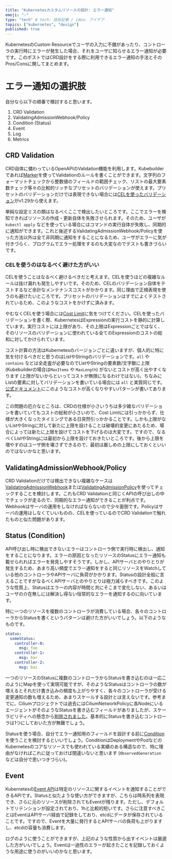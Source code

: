 ```yaml
---
title: "Kubernetesカスタムリソースの設計: エラー通知"
emoji: "💡"
type: "tech" # tech: 技術記事 / idea: アイデア
topics: ["kubernetes", "design"]
published: true
---
```


KubernetesのCustom Resourceでユーザの入力に不備があったり、コントローラの実行時にエラーが発生した場合、それをユーザに知らせるエラー通知が必要です。このポストではCRD設計をする際に利用できるエラー通知の手法とそのPros/Consに関してまとめます。

# エラー通知の選択肢

自分なら以下の順番で検討すると思います。

1. CRD Validation
2. ValidatingAdmissionWebhook/Policy
3. Condition (Status)
4. Event
5. Log
6. Metrics

## CRD Validation

CRD自体に備わっているOpenAPIのValidation機能を利用します。Kubebuilderであれば[Marker](https://book.kubebuilder.io/reference/markers/crd-validation)を使ってValidationのルールを書くことができます。文字列のフォーマットチェックから整数値のフィールドの範囲チェック、リストの最大要素数チェック等々の比較的リッチなプリセットのバリデーションが使えます。プリセットのバリデーションだけでは表現できない場合には[CELを使ったバリデーション](https://kubernetes.io/docs/tasks/extend-kubernetes/custom-resources/custom-resource-definitions/#validation-rules)がv1.29から使えます。

単純な設定ミスの類はなるべくここで検出したいところです。ここでエラーを検知できればリソースの作成・更新自体を失敗させられます。そのため、ユーザが `kubectl apply` などを使っている場合にはコマンドの実行自体が失敗し、同期的に通知ができます。これと後述するValidatingAdmissionWebhook/Policyを使った方法以外は全て非同期に通知をすることになるため、ユーザがエラーに気が付きづらく、プログラムでエラー処理をするのも大変なのでテストも書きづらいです。

### CELを使うのはなるべく避けた方がいい

CELを使うことはなるべく避けるべきだと考えます。CELを使うほどの複雑なルールは抜け漏れも発生しやすいです。そのため、CELのバリデーション自体をテストするなど余計なメンテナンスコストがかかります。同じ理由で正規表現を使うのも避けたいところです。プリセットのバリデーションはすでによくテストされているため、このようなコストをかけずに済みます。

やむなくCELを使う場合には[Cost Limit](https://kubernetes.io/docs/tasks/extend-kubernetes/custom-resources/custom-resource-definitions/#resource-use-by-validation-functions)に気をつけてください。CELを使ったバリデーションを書く際、KubernetesはExpressionの実行コストを静的に計算しています。実行コストには上限があり、その上限はExpressionごとではなく、そのリソースのバリデーションに使われている全てのExpressionのコストの総和に対してかけられています。

コスト計算の方法はKubernetesのバージョンごとに違いますが、個人的に特に気を付けるべきだと思うのはListやStringのバリデーションです。`all` や `contains` などは全走査が必要なのでListやStringの要素数/文字数に上限 (Kubebuilderの場合は`MaxItems` や `MaxLength`) がないとコストが高く出やすくなります (上限がないからといってコストが無限になるわけではない)。ちなみにListの要素に対してバリデーションを書いている場合には `all` と実質同じです。[公式ドキュメント](https://kubernetes.io/docs/tasks/extend-kubernetes/custom-resources/custom-resource-definitions/#resource-use-by-validation-functions)にこのようなコストが高くなりやすいパターンが書いてあります。

この問題の厄介なところは、CRDの仕様が小さいうちは多少雑なバリデーションを書いていてもコストの総和が小さいので、Cost Limitには引っかからず、仕様が大きくなったタイミングである日突然引っかかることです。しかも上限がないListやStringに対して新たに上限を設けることは破壊的変更にあたるため、場合によっては新たに上限を設けてコストを下げるのは大変です。ですので、なるべくListやStringには最初から上限を設けておきたいところです。後から上限を増やすのはユーザ側を壊さずできるので、最初は厳しめの上限にしておくといいのではないかなと思います。

## ValidatingAdmissionWebhook/Policy

CRD Validationだけでは検出できない複雑なケースは[ValidatingAdmissionWebhook](https://kubernetes.io/docs/reference/access-authn-authz/admission-controllers/#validatingadmissionwebhook)または[ValidatingAdmissionPolicy](https://kubernetes.io/docs/reference/access-authn-authz/validating-admission-policy/)を使ってチェックすることを検討します。これもCRD Validationと同じくAPIの呼び出しの中でチェックが走るので、同期的なエラー通知ができることが利点です。Webhookはサーバの運用をしなければならないので少々面倒です。Policyはサーバの運用はしなくていいものの、CELを使っているのでCRD Validationで触れたものと似た問題があります。

## Status (Condition)

API呼び出し時に検出できないエラーはコントローラ側で実行時に検出し、通知をすることになります。エラーの原因となったリソースのStatusにエラー通知も載せられればエラーを発見しやすそうです。しかし、APIサーバとのやりとりが発生するため、あまり高い頻度でエラー通知をすると同じリソースをWatchしている他のコントローラやAPIサーバに負荷がかかります。Statusの設計全般に言えることですがなるべくAPIサーバとのやりとりは極力減らすべきです。このような性質上、Statusはエラーの内容が時間と共にそこまで変化しない、あるいはユーザの介在無しには解決し得ない恒常的なエラーを通知するのに向いています。

特に一つのリソースを複数のコントローラが消費している場合、各々のコントローラからStatusを書くというパターンは避けた方がいいでしょう。以下のようなものです。

```yaml
status:
  someStatus:
    controller-0:
      msg: foo
    controller-1:
      msg: bar
    controller-2:
      msg: baz
```

一つのリソースのStatusに複数のコントローラからStatusを書き込むのは一応このようにMapを使って実現可能ですが、そのようなStatusはコントローラの数が増えるとそれだけ書き込みの頻度も上がりやすく、各々のコントローラが受ける変更通知の数も増えるため、あまりスケールする設計とは言えないです。参考までに、Ciliumプロジェクトでは過去にはCiliumNetworkPolicyに各NodeにいるエージェントがそのようなStatusを書き込むフィールドがありましたが、スケーラビリティへの懸念から[削除されました](https://github.com/cilium/cilium/pull/24464)。基本的にStatusを書き込むコントローラは1つにしておいた方が無難でしょう。

Statusを使う場合、自分でエラー通知用のフィールドを設計する前に[Condition](https://github.com/kubernetes/community/blob/master/contributors/devel/sig-architecture/api-conventions.md#typical-status-properties)を使うことを検討するといいでしょう。ConditionはDeploymentやPodなどのKubernetesのコアなリソースでも使われている実績のある構造なので、特に理由がなければこれに従っておけば間違いないと思います (`ObservedGeneration` などは自分で思いつきづらい)。

## Event

Kubernetesの[Event API](https://kubernetes.io/docs/reference/kubernetes-api/cluster-resources/event-v1/)は特定のリソースに関するイベントを通知することができるAPIです。Statusと似たような使い方ができますが、こちらは時系列を表現でき、さらに元のリソースが削除されてもEventが残ります。ただし、デフォルトでリテンションが設定されており、1hと比較的短いです。さらに注意すべきことはEventはAPIサーバ経由で記録をしており、etcdにデータが保存されていることです。ですので、Eventを大量に発行するとAPIサーバの負荷も上がりますし、etcdの容量も消費します。

ログのように使うことができますが、上記のような性質から出すイベントは厳選した方がいいでしょう。Eventは一過性のエラーが起きたことを記録しておくような用途に使うのがいいのかなと思います。
